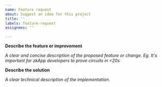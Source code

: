 ```yaml
---
name: Feature request
about: Suggest an idea for this project
title: ''
labels: feature-request
assignees: ''

---
```


**Describe the feature or improvement**

_A clear and concise description of the proposed feature or change. Eg. It's important for zkApp developers to prove circuits in <20s_  

**Describe the solution**

_A clear _technical_ description of the implementation._
